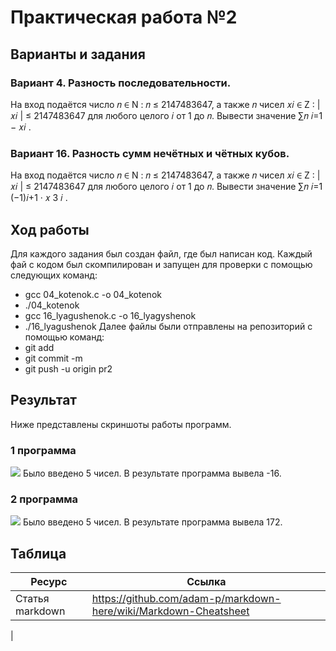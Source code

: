 # Практическая работа №2
## Варианты и задания
### Вариант 4. Разность последовательности. 
На вход подаётся число 𝑛 ∈ N : 𝑛 ≤ 2147483647, а также 𝑛 чисел 𝑥𝑖 ∈ Z : |𝑥𝑖 | ≤ 2147483647 для любого целого 𝑖 от 1 до 𝑛. Вывести значение ∑︁𝑛 𝑖=1 − 𝑥𝑖 .

### Вариант 16. Разность сумм нечётных и чётных кубов. 
На вход подаётся число 𝑛 ∈ N : 𝑛 ≤ 2147483647, а также 𝑛 чисел 𝑥𝑖 ∈ Z : |𝑥𝑖 | ≤ 2147483647 для любого целого 𝑖 от 1 до 𝑛. Вывести значение ∑︁𝑛 𝑖=1 (−1)𝑖+1 · 𝑥 3 𝑖 .
## Ход работы
Для каждого задания был создан файл, где был написан код. Каждый фай с кодом был скомпилирован и запущен для проверки с помощью следующих команд:
* gcc 04_kotenok.c -o 04_kotenok
* ./04_kotenok
* gcc 16_lyagushenok.c -o 16_lyagyshenok
* ./16_lyagushenok
 Далее файлы были отправлены на репозиторий с помощью команд:
* git add
* git commit -m
* git push -u origin pr2

## Результат
Ниже представлены скриншоты работы программ.
### 1 программа
![](https://pp.userapi.com/c850724/v850724244/ca33c/XB6_mz3r97k.jpg)
Было введено 5 чисел. В результате программа вывела -16.
### 2 программа
![](https://pp.userapi.com/c846219/v846219636/1b39dc/Ka8nbSf1lqA.jpg)
Было введено 5 чисел. В результате программа вывела 172.
## Таблица
| Ресурс          | Ссылка                                                           |
| ------------    | -----------------------------------------------------------------|
| Статья markdown | https://github.com/adam-p/markdown-here/wiki/Markdown-Cheatsheet |
| 
